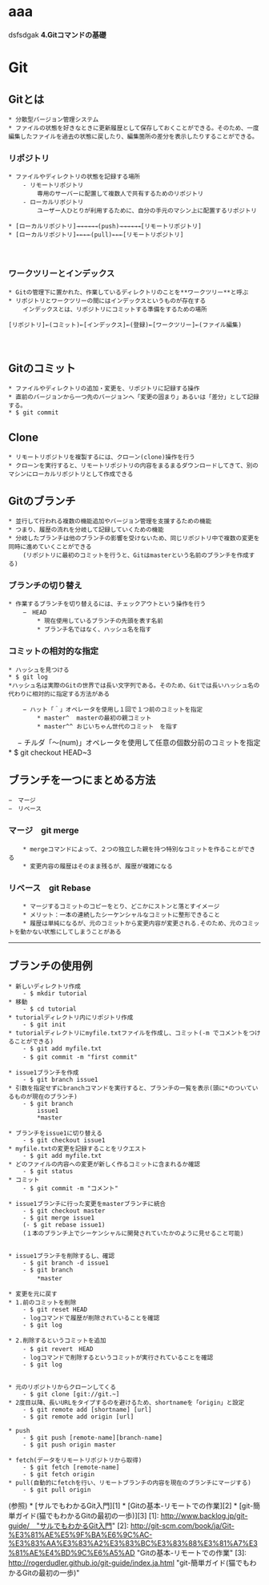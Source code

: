 aaa
===

dsfsdgak
**4.Gitコマンドの基礎**

# Git
  	
## Gitとは
	* 分散型バージョン管理システム
	* ファイルの状態を好きなときに更新履歴として保存しておくことができる。そのため、一度編集したファイルを過去の状態に戻したり、編集箇所の差分を表示したりすることができる。


### リポジトリ
	* ファイルやディレクトリの状態を記録する場所
		- リモートリポジトリ
			専用のサーバーに配置して複数人で共有するためのリポジトリ
		- ローカルリポジトリ　
			ユーザー人ひとりが利用するために、自分の手元のマシン上に配置するリポジトリ
               
	* [ローカルリポジトリ]→→→→→→(push)→→→→→→[リモートリポジトリ]
	* [ローカルリポジトリ]←←←←(pull)←←←[リモートリポジトリ]

　
### ワークツリーとインデックス
	* Gitの管理下に置かれた、作業しているディレクトリのことを**ワークツリー**と呼ぶ
	* リポジトリとワークツリーの間にはインデックスというものが存在する
		インデックスとは、リポジトリにコミットする準備をするための場所
	   
	[リポジトリ]←(コミット)←[インデックス]←(登録)←[ワークツリー]←(ファイル編集)
　
　　　　
  
## Gitのコミット
	* ファイルやディレクトリの追加・変更を、リポジトリに記録する操作
	* 直前のバージョンから一つ先のバージョンへ「変更の固まり」あるいは「差分」として記録する。
	* $ git commit


## Clone
	* リモートリポジトリを複製するには、クローン(clone)操作を行う
	* クローンを実行すると、リモートリポジトリの内容をまるまるダウンロードしてきて、別のマシンにローカルリポジトリとして作成できる


## Gitのブランチ
	* 並行して行われる複数の機能追加やバージョン管理を支援するための機能
	* つまり、履歴の流れを分岐して記録していくための機能
	* 分岐したブランチは他のブランチの影響を受けないため、同じリポジトリ中で複数の変更を同時に進めていくことができる
		(リポジトリに最初のコミットを行うと、Gitはmasterという名前のブランチを作成する)


 ### ブランチの切り替え
 	* 作業するブランチを切り替えるには、チェックアウトという操作を行う
 		−　HEAD
			* 現在使用しているブランチの先頭を表す名前
			* ブランチ名ではなく、ハッシュ名を指す


 ### コミットの相対的な指定
	* ハッシュを見つける
	* $ git log
	*ハッシュ名は実際のGitの世界では長い文字列である。そのため、Gitでは長いハッシュ名の代わりに相対的に指定する方法がある
	
		− ハット「＾」オペレータを使用し１回で１つ前のコミットを指定
			* master^  masterの最初の親コミット
			* master^^ おじいちゃん世代のコミット　を指す
　
		− チルダ「〜(num)」オペレータを使用して任意の個数分前のコミットを指定
			* $ git checkout HEAD~3
　             


## ブランチを一つにまとめる方法
	−　マージ
	−　リベース

 ### マージ　git merge
		* mergeコマンドによって、２つの独立した親を持つ特別なコミットを作ることができる　
		* 変更内容の履歴はそのまま残るが、履歴が複雑になる
 
 ### リベース　git Rebase
 		* マージするコミットのコピーをとり、どこかにストンと落とすイメージ
		* メリット：一本の連続したシーケンシャルなコミットに整形できること
		* 履歴は単純になるが、元のコミットから変更内容が変更される.そのため、元のコミットを動かない状態にしてしまうことがある
	

***************************************************************************************************************


## ブランチの使用例
	* 新しいディレクトリ作成
		- $ mkdir tutorial
	* 移動　　
		- $ cd tutorial
	* tutorialディレクトリ内にリポジトリ作成
		- $ git init
	* tutorialディレクトリにmyfile.txtファイルを作成し、コミット(-m でコメントをつけることができる)
		- $ git add myfile.txt
		- $ git commit -m "first commit"　 

	* issue1ブランチを作成
		- $ git branch issue1
	* 引数を指定せずにbranchコマンドを実行すると、ブランチの一覧を表示(頭に*のついているものが現在のブランチ)
		- $ git branch
			issue1
			*master
	
	* ブランチをissue1に切り替える
		- $ git checkout issue1
	* myfile.txtの変更を記録することをリクエスト
		- $ git add myfile.txt
	* どのファイルの内容への変更が新しく作るコミットに含まれるか確認
		- $ git status
	* コミット
		- $ git commit -m "コメント"
		   
	* issue1ブランチに行った変更をmasterブランチに統合
		- $ git checkout master
		- $ git merge issue1
		(- $ git rebase issue1)
		(１本のブランチ上でシーケンシャルに開発されていたかのように見せること可能)
          
         
	* issue1ブランチを削除するし、確認
		- $ git branch -d issue1
		- $ git branch
			*master		 　
	
	* 変更を元に戻す
	* 1.前のコミットを削除
		- $ git reset HEAD
		- logコマンドで履歴が削除されていることを確認
		- $ git log

	* 2.削除するというコミットを追加　
		- $ git revert　HEAD
		- logコマンドで削除するというコミットが実行されていることを確認
		- $ git log
 
 
	* 元のリポジトリからクローンしてくる
		- $ git clone [git://git.~]
	* 2度目以降、長いURLをタイプするのを避けるため、shortnameを「origin」と設定
		- $ git remote add [shortname] [url]
		- $ git remote add origin [url]
	
	* push
		- $ git push [remote-name][branch-name]
		- $ git push origin master
	
	* fetch(データをリモートリポジトリから取得)
		- $ git fetch [remote-name]	
		- $ git fetch origin
	* pull(自動的にfetchを行い、リモートブランチの内容を現在のブランチにマージする)
		- $ git pull origin
		
		
		
(参照)
	* [サルでもわかるGit入門][1]
	* [Gitの基本-リモートでの作業][2]
	* [git-簡単ガイド(猫でもわかるGitの最初の一歩)][3]
[1]: http://www.backlog.jp/git-guide/　"サルでもわかるGit入門"
[2]: http://git-scm.com/book/ja/Git-%E3%81%AE%E5%9F%BA%E6%9C%AC-%E3%83%AA%E3%83%A2%E3%83%BC%E3%83%88%E3%81%A7%E3%81%AE%E4%BD%9C%E6%A5%AD "Gitの基本-リモートでの作業"
[3]: http://rogerdudler.github.io/git-guide/index.ja.html "git-簡単ガイド(猫でもわかるGitの最初の一歩)"
    

